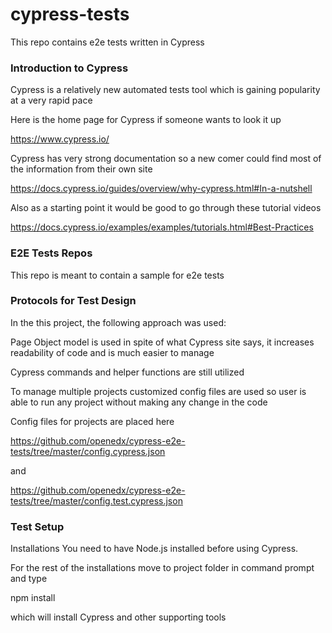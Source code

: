 # cypress-tests

This repo contains e2e tests written in Cypress 

### Introduction to Cypress
Cypress is a relatively new automated tests tool which is gaining popularity at a very rapid pace

Here is the home page for Cypress if someone wants to look it up

https://www.cypress.io/

Cypress has very strong documentation so a new comer could find most of the information from their own site

https://docs.cypress.io/guides/overview/why-cypress.html#In-a-nutshell

Also as a starting point it would be good to go through these tutorial videos

https://docs.cypress.io/examples/examples/tutorials.html#Best-Practices

### E2E Tests Repos
This repo is meant to contain a sample for e2e tests

### Protocols for Test Design

In the this project,  the following approach was used:

Page Object model is used in spite of what Cypress site says, it increases readability of code and is much easier to manage

Cypress commands and helper functions are still utilized

To manage multiple projects customized config files are used so user is able to run any project without making any change in the code

Config files for projects are placed here

https://github.com/openedx/cypress-e2e-tests/tree/master/config.cypress.json

and

https://github.com/openedx/cypress-e2e-tests/tree/master/config.test.cypress.json


### Test Setup
Installations
You need to have Node.js installed before using Cypress.

For the rest of the installations move to project folder in command prompt and type

npm install

which will install Cypress and other supporting tools
